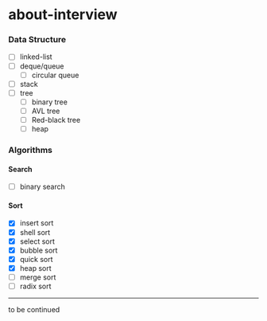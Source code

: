 # about-interview

### Data Structure

- [ ] linked-list
- [ ] deque/queue
  - [ ] circular queue
- [ ] stack
- [ ] tree 
  - [ ] binary tree
  - [ ] AVL tree
  - [ ] Red-black tree
  - [ ] heap

### Algorithms

#### Search

- [ ] binary search

#### Sort

- [x] insert sort
- [x] shell sort
- [x] select sort
- [x] bubble sort
- [x] quick sort
- [x] heap sort
- [ ] merge sort
- [ ] radix sort

---

to be continued